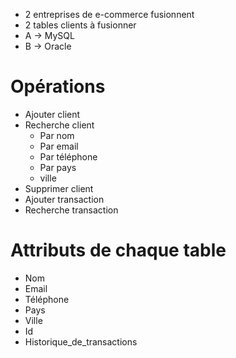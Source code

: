 - 2 entreprises de e-commerce fusionnent
- 2 tables clients à fusionner
- A -> MySQL
- B -> Oracle

# Opérations
- Ajouter client
- Recherche client
  - Par nom
  - Par email
  - Par téléphone
  - Par pays
  - ville
- Supprimer client
- Ajouter transaction
- Recherche transaction

# Attributs de chaque table
- Nom
- Email
- Téléphone
- Pays
- Ville
- Id
- Historique_de_transactions